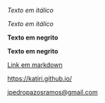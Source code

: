 _Texto em itálico_

*Texto em itálico*

**Texto em negrito**

__Texto em negrito__

[Link em markdown](https://katiri.github.io/ "Title do link")

<https://katiri.github.io/>

<jpedropazosramos@gmail.com>